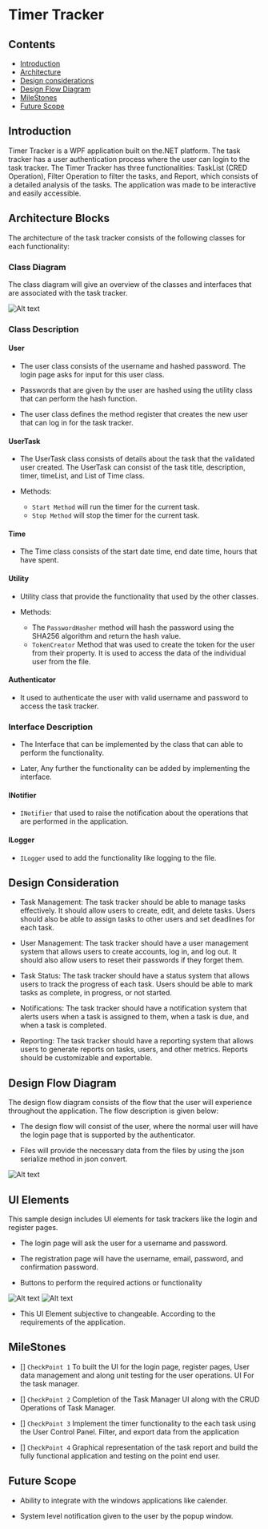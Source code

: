 # Timer Tracker

## Contents

- [Introduction](#introduction)
- [Architecture](#architecture-blocks)
- [Design considerations](#design-consideration)
- [Design Flow Diagram](#design-flow-diagram)
- [MileStones](#milestones)
- [Future Scope](#future-scope)

## Introduction

Timer Tracker is a WPF application built on the.NET platform. The task tracker has a user authentication process where the user can login to the task tracker. The Timer Tracker has three functionalities: TaskList (CRED Operation), Filter Operation to filter the tasks, and Report, which consists of a detailed analysis of the tasks. The application was made to be interactive and easily accessible.

## Architecture Blocks

The architecture of the task tracker consists of the following classes for each functionality:

### Class Diagram

The class diagram will give an overview of the classes and interfaces that are associated with the task tracker.

![Alt text](ClassDiagram.png)

### Class Description

#### User

- The user class consists of the username and hashed password. The login page asks for input for this user class.

- Passwords that are given by the user are hashed using the utility class that can perform the hash function.

- The user class defines the method register that creates the new user that can log in for the task tracker.

#### UserTask

- The UserTask class consists of details about the task that the validated user created. The UserTask can consist of the task title, description, timer, timeList, and List of Time class.

- Methods:

  - `Start Method` will run the timer for the current task.
  - `Stop Method` will stop the timer for the current task.

#### Time

- The Time class consists of the start date time, end date time, hours that have spent.

#### Utility

- Utility class that provide the functionality that used by the other classes.

- Methods:
  - The `PasswordHasher` method will hash the password using the SHA256 algorithm and return the hash value.
  - `TokenCreator` Method that was used to create the token for the user from their property. It is used to access the data of the individual user from the file.

#### Authenticator

- It used to authenticate the user with valid username and password to access the task tracker.

### Interface Description

- The Interface that can be implemented by the class that can able to perform the functionality.

- Later, Any further the functionality can be added by implementing the interface.

#### INotifier

- `INotifier` that used to raise the notification about the operations that are performed in the application.

#### ILogger

- `ILogger` used to add the functionality like logging to the file.

## Design Consideration

- Task Management: The task tracker should be able to manage tasks effectively. It should allow users to create, edit, and delete tasks. Users should also be able to assign tasks to other users and set deadlines for each task.

- User Management: The task tracker should have a user management system that allows users to create accounts, log in, and log out. It should also allow users to reset their passwords if they forget them.

- Task Status: The task tracker should have a status system that allows users to track the progress of each task. Users should be able to mark tasks as complete, in progress, or not started.

- Notifications: The task tracker should have a notification system that alerts users when a task is assigned to them, when a task is due, and when a task is completed.

- Reporting: The task tracker should have a reporting system that allows users to generate reports on tasks, users, and other metrics. Reports should be customizable and exportable.

## Design Flow Diagram

The design flow diagram consists of the flow that the user will experience throughout the application. The flow description is given below:

- The design flow will consist of the user, where the normal user will have the login page that is supported by the authenticator.

- Files will provide the necessary data from the files by using the json serialize method in json convert.

![Alt text](FlowDiagram.png)

## UI Elements

This sample design includes UI elements for task trackers like the login and register pages.

- The login page will ask the user for a username and password.

- The registration page will have the username, email, password, and confirmation password.

- Buttons to perform the required actions or functionality

![Alt text](LoginPage.png)
![Alt text](RegisterPage.png)

- This UI Element subjective to changeable. According to the requirements of the application.

## MileStones

- [] `CheckPoint 1` To built the UI for the login page, register pages, User data management and along unit testing for the user operations. UI For the task manager.

- [] `CheckPoint 2` Completion of the Task Manager UI along with the CRUD Operations of Task Manager. 

- [] `CheckPoint 3` Implement the timer functionality to the each task using the User Control Panel. Filter, and export data from the application

- [] `CheckPoint 4` Graphical representation of the task report and build the fully functional application and testing on the point end user.

## Future Scope

- Ability to integrate with the windows applications like calender.

- System level notification given to the user by the popup window.